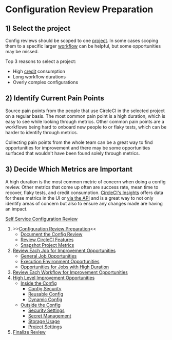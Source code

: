 # Configuration Review Preparation

## 1) Select the project

Config reviews should be scoped to one [project](https://circleci.com/docs/glossary/#project). In some cases scoping them to a specific larger [workflow](https://circleci.com/docs/glossary/#workflow) can be helpful, but some opportunities may be missed.

Top 3 reasons to select a project:

- High [credit](https://circleci.com/docs/credits/#what-are-credits) consumption
- Long workflow durations
- Overly complex configurations

## 2) Identify Current Pain Points

Source pain points from the people that use CircleCI in the selected project on a regular basis. The most common pain point is a high duration, which is easy to see while looking through metrics. Other common pain points are a workflows being hard to onboard new people to or flaky tests, which can be harder to identify through metrics.

Collecting pain points from the whole team can be a great way to find opportunities for improvement and there may be some opportunities surfaced that wouldn't have been found solely through metrics.

## 3) Decide Which Metrics are Important

A high duration is the most common metric of concern when doing a config review. Other metrics that come up often are success rate, mean time to recover, flaky tests, and credit consumption. [CircleCI's Insights](https://circleci.com/docs/insights/#overview) offers data for these metrics in the UI or [via the API](https://circleci.com/docs/api/v2/index.html#tag/Insights) and is a great way to not only identify areas of concern but also to ensure any changes made are having an impact.

[Self Service Configuration Review](self_service_config_review.md)

1. \>\>[Configuration Review Preparation](review_preparation.md)<<
    - [Document the Config Review](document_review.md)
    - [Review CircleCI Features](review_features.md)
    - [Snapshot Project Metrics](snapshot_metrics.md)
2. [Review Each Job for Improvement Opportunities](job_review/job_review.md)
    - [General Job Opportunities](job_review/general_opportunities.md)
    - [Execution Environment Opportunities](job_review/execution_environment.md)
    - [Opportunities for Jobs with High Duration](job_review/high_duration.md)
3. [Review Each Workflow for Improvement Opportunities](workflow_review/workflow_review.md)
4. [High Level Improvement Opportunities](high_level_recommendations/high_level_recommendations.md)
    - [Inside the Config](high_level_recommendations/inside_config/inside_config.md)
        - [Config Security](high_level_recommendations/inside_config/config_security.md)
        - [Reusable Config](high_level_recommendations/inside_config/reusable_config.md)
        - [Dynamic Config](high_level_recommendations/inside_config/dynamic_config.md)
    - [Outside the Config](high_level_recommendations/outside_config/outside_config.md)
        - [Security Settings](high_level_recommendations/outside_config/security_settings.md)
        - [Secret Management](high_level_recommendations/outside_config/secret_management.md)
        - [Storage Usage](high_level_recommendations/outside_config/storage_usage.md)
        - [Project Settings](high_level_recommendations/outside_config/project_settings.md)
5. [Finalize Review](finalize_review/finalize_review.md)

